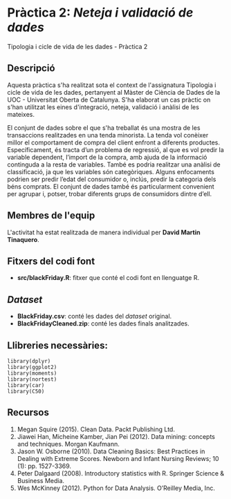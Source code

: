 # Pràctica 2: _Neteja i validació de dades_
Tipologia i cicle de vida de les dades - Pràctica 2

## Descripció

Aquesta pràctica s'ha realitzat sota el context de l'assignatura Tipologia i cicle de vida de les dades, pertanyent al Màster de Ciència de Dades de la UOC - Universitat Oberta de Catalunya. S'ha elaborat un cas pràctic on s'han utilitzat les eines d'integració, neteja, validació i anàlisi de les mateixes.

El conjunt de dades sobre el que s'ha treballat és una mostra de les transaccions realitzades en una tenda minorista. La tenda vol conèixer millor el comportament de compra del client enfront a diferents productes. Específicament, és tracta d’un problema de regressió, al que es vol predir la variable dependent, l’import de la compra, amb ajuda de la informació continguda a la resta de variables.
També es podria realitzar una anàlisi de classificació, ja que les variables són categòriques. Alguns enfocaments podrien ser predir l’edat del consumidor o, inclús, predir la categoria dels béns comprats. El conjunt de dades també és particularment convenient per agrupar i, potser, trobar diferents grups de consumidors dintre d’ell.

## Membres de l'equip

L'activitat ha estat realitzada de manera individual per **David Martin Tinaquero**.

## Fitxers del codi font

* **src/blackFriday.R**: fitxer que conté el codi font en llenguatge R.

## _Dataset_

* **BlackFriday.csv**: conté les dades del _dataset_ original.
* **BlackFridayCleaned.zip**: conté les dades finals analitzades. 

## Llibreries necessàries:
```
library(dplyr)
library(ggplot2)
library(moments)
library(nortest)
library(car)
library(C50)

```

## Recursos
1. Megan Squire (2015). Clean Data. Packt Publishing Ltd.
2. Jiawei Han, Micheine Kamber, Jian Pei (2012). Data mining: concepts and techniques. Morgan Kaufmann.
3. Jason W. Osborne (2010). Data Cleaning Basics: Best Practices in Dealing with Extreme Scores. Newborn and Infant Nursing Reviews; 10 (1): pp. 1527-3369.
4. Peter Dalgaard (2008). Introductory statistics with R. Springer Science & Business Media.
5. Wes McKinney (2012). Python for Data Analysis. O’Reilley Media, Inc.
